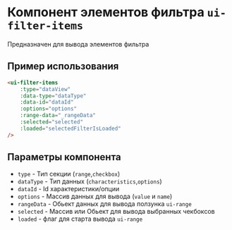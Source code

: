 # Компонент элементов фильтра `ui-filter-items`

Предназначен для вывода элементов фильтра

## Пример использования

```html
<ui-filter-items
	:type="dataView"
	:data-type="dataType"
	:data-id="dataId"
	:options="options"
	:range-data="_rangeData"
	:selected="selected"
	:loaded="selectedFilterIsLoaded"
/>
```

## Параметры компонента

- `type` - Тип секции (`range`,`checkbox`)
- `dataType` - Тип данных (`characteristics`,`options`)
- `dataId` - Id характеристики/опции
- `options` - Массив данных для вывода (`value` и `name`)
- `rangeData` - Обьект данных для вывода ползунка `ui-range`
- `selected` - Массив или Обьект для вывода выбранных чекбоксов
- `loaded` - флаг для старта вывода `ui-range`
